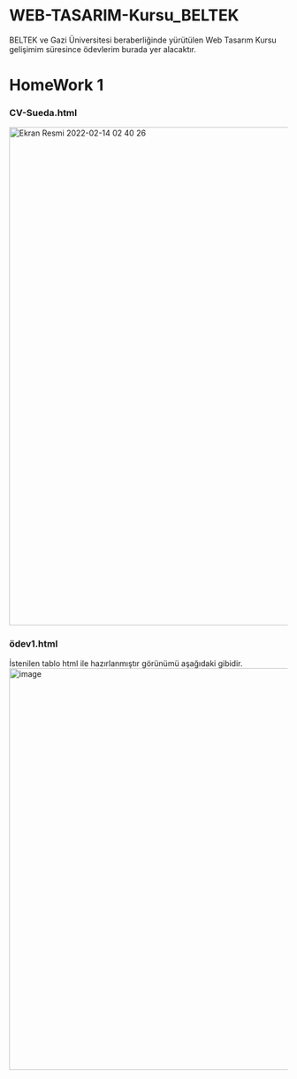 # WEB-TASARIM-Kursu_BELTEK
BELTEK ve Gazi Üniversitesi beraberliğinde yürütülen Web Tasarım Kursu  gelişimim süresince ödevlerim burada yer alacaktır.

# HomeWork 1
<h3>CV-Sueda.html </h3>
<img width="750" height="900" alt="Ekran Resmi 2022-02-14 02 40 26" src="https://user-images.githubusercontent.com/88403704/153780568-4b8eb4ec-9491-4ec9-9ba1-aef2cd076af4.png">


<h3>ödev1.html</h3>
İstenilen tablo html ile hazırlanmıştır görünümü aşağıdaki gibidir.
<img width="726" alt="image" src="https://user-images.githubusercontent.com/88403704/153884367-a4c9777b-693c-485f-8664-ad1c67905b10.png">
